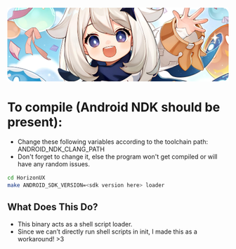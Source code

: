 ![emergency_food](https://github.com/forsaken-heart24/i_dont_want_to_be_an_weirdo/blob/main/banner_images/emergency_food.png?raw=true)

# To compile (Android NDK should be present):
- Change these following variables according to the toolchain path: ANDROID_NDK_CLANG_PATH
- Don't forget to change it, else the program won't get compiled or will have any random issues.
```bash
cd HorizonUX
make ANDROID_SDK_VERSION=<sdk version here> loader
```

## What Does This Do?
- This binary acts as a shell script loader.
- Since we can’t directly run shell scripts in init, I made this as a workaround! >3